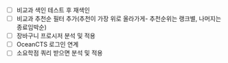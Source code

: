

- [ ] 비교과 색인 테스트 후 재색인
- [ ] 비교과 추천순 필터 추가(추천이 가장 위로 올라가게- 추천순위는 랭크별, 나머지는 종료임박순)
- [ ] 장바구니 프로시저 분석 및 적용
- [ ] OceanCTS 로그인 연계
- [ ] 소요학점 쿼리 받으면 분석 및 적용